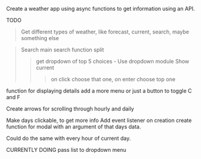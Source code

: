 Create a weather app using async functions to get information using an API.

TODO

> Get different types of weather, like forecast, current, search, maybe something else

>Search
> main search function split 
>> get dropdown of top 5 choices - Use dropdown module
>> Show current
>>> on click choose that one, on enter choose top one

function for displaying details
add a more menu or just a button to toggle C and F

Create arrows for scrolling through hourly and daily

Make days clickable, to get more info
Add event listener on creation
create function for modal with an argument of that days data.


Could do the same with every hour of current day.

CURRENTLY DOING
pass list to dropdown menu